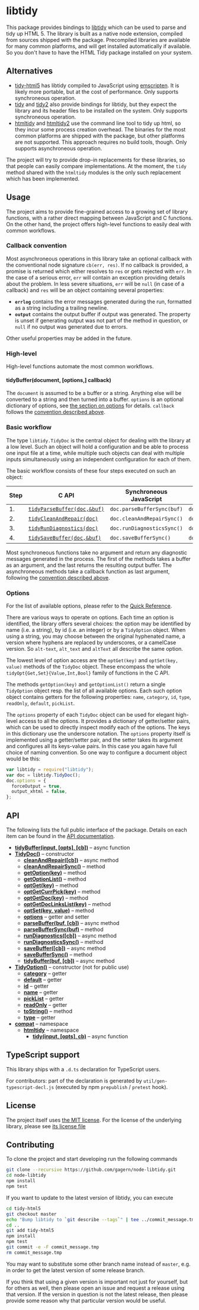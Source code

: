 # libtidy

This package provides bindings to
[libtidy](http://www.html-tidy.org/developer/)
which can be used to parse and tidy up HTML 5.
The library is built as a native node extension,
compiled from sources shipped with the package.
Precompiled libraries are available for many common platforms,
and will get installed automatically if available.
So you don't have to have the HTML Tidy package installed on your system.

## Alternatives

* [tidy-html5](https://www.npmjs.com/package/tidy-html5)
  has libtidy compiled to JavaScript using
  [emscripten](http://emscripten.org/).
  It is likely more portable, but at the cost of performance.
  Only supports synchroneous operation.
* [tidy](https://www.npmjs.com/package/tidy)
  and [tidy2](https://www.npmjs.com/package/tidy2)
  also provide bindings for libtidy,
  but they expect the library and its header files
  to be installed on the system.
  Only supports synchroneous operation.
* [htmltidy](https://www.npmjs.com/package/htmltidy)
  and [htmltidy2](https://www.npmjs.com/package/htmltidy2)
  use the command line tool to tidy up html,
  so they incur some process creation overhead.
  The binaries for the most common platforms are shipped with the package,
  but other platforms are not supported.
  This approach requires no build tools, though.
  Only supports asynchroneous operation.

The project will try to provide drop-in replacements for these libraries,
so that people can easily compare implementations.
At the moment, the `tidy` method shared with the `htmltidy` modules
is the only such replacement which has been implemented.

## Usage

The project aims to provide fine-grained access to a growing set of
library functions, with a rather direct mapping between JavaScript and
C functions.
On the other hand, the project offers high-level functions to easily
deal with common workflows.

### Callback convention

Most asynchroneous operations in this library take an optional callback
with the conventional node signature `cb(err, res)`.
If no callback is provided, a promise is returned
which either resolves to `res` or gets rejected with `err`.
In the case of a serious error, `err` will contain an exception
providing details about the problem.
In less severe situations, `err` will be `null` (in case of a callback)
and `res` will be an object containing several properties:

* **`errlog`** contains the error messages generated during the run,
  formatted as a string including a trailing newline.
* **`output`** contains the output buffer if output was generated.
  The property is unset if generating output was not part of the
  method in question, or `null` if no output was generated due to errors.

Other useful properties may be added in the future.

### High-level

High-level functions automate the most common workflows.

#### tidyBuffer(document, [options,] callback)

The `document` is assumed to be a buffer or a string.
Anything else will be converted to a string and then turned into a buffer.
`options` is an optional dictionary of options,
see [the section on options](#options) for details.
`callback` follows the [convention described above](#callback-convention).

### Basic workflow

The type `libtidy.TidyDoc` is the central object for dealing with the
library at a low level.
Such an object will hold a configuration and be able to process one
input file at a time, while multiple such objects can deal with
multiple inputs simultaneously using an independent configuration for
each of them.

The basic workflow consists of these four steps executed on such an object:

| Step | C API | Synchroneous JavaScript | Asynchroneous JavaScript |
| --- | --- | --- | --- |
| 1. | [`tidyParseBuffer(doc,&buf)`][tidyParseBuffer] | `doc.parseBufferSync(buf)` | `doc.parseBuffer(buf,cb)` |
| 2. | [`tidyCleanAndRepair(doc)`][tidyCleanAndRepair] | `doc.cleanAndRepairSync()` | `doc.cleanAndRepair(cb)` |
| 3. | [`tidyRunDiagnostics(doc)`][tidyRunDiagnostics] | `doc.runDiagnosticsSync()` | `doc.runDiagnostics(cb)` |
| 4. | [`tidySaveBuffer(doc,&buf)`][tidySaveBuffer] | `doc.saveBufferSync()` | `doc.saveBuffer(cb)` |

Most synchroneous functions take no argument
and return any diagnostic messages generated in the process.
The first of the methods takes a buffer as an argument,
and the last returns the resulting output buffer.
The asynchroneous methods take a callback function as last argument,
following the [convention described above](#callback-convention).

### Options

For the list of available options, please refer to the
[Quick Reference][quick_ref].

There are various ways to operate on options.
Each time an option is identified, the library offers several choices:
the option may be identified by name (i.e. a string),
by id (i.e. an integer) or by a `TidyOption` object.
When using a string, you may choose between the original hyphenated name,
a version where hyphens are replaced by underscores, or a camelCase version.
So `alt-text`, `alt_text` and `altText` all describe the same option.

The lowest level of option access are the `optGet(key)` and
`optSet(key, value)` methods of the `TidyDoc` object.
These encompass the whole `tidyOpt{Get,Set}{Value,Int,Bool}`
family of functions in the C API.

The methods `getOption(key)` and `getOptionList()` return a single
`TidyOption` object resp. the list of all available options.
Each such option object contains getters for the following properties:
`name`, `category`, `id`, `type`, `readOnly`, `default`, `pickList`.

The `options` property of each `TidyDoc` object can be used for elegant
high-level access to all the options.
It provides a dictionary of getter/setter pairs,
which can be used to directly inspect modify each of the options.
The keys in this dictionary use the underscore notation.
The `options` property itself is implemented using a getter/setter pair,
and the setter takes its argument and configures all its keys-value pairs.
In this case you again have full choice of naming convention.
So one way to configure a document object would be this:

```js
var libtidy = require("libtidy");
var doc = libtidy.TidyDoc();
doc.options = {
  forceOutput = true,
  output_xhtml = false,
};
```

## API

The following lists the full public interface of the package.
Details on each item can be found in the
[API documentation](https://github.com/gagern/node-libtidy/blob/master/API.md).

- [**tidyBuffer(input, [opts], [cb])**][APItidyBuffer] – async function
- [**TidyDoc()**][APITidyDoc] – constructor
  - [**cleanAndRepair([cb])**][APIcleanAndRepair] – async method
  - [**cleanAndRepairSync()**][APIcleanAndRepairSync] – method
  - [**getOption(key)**][APIgetOption] – method
  - [**getOptionList()**][APIgetOptionList] – method
  - [**optGet(key)**][APIoptGet] – method
  - [**optGetCurrPick(key)**][APIoptGetCurrPick] – method
  - [**optGetDoc(key)**][APIoptGetDoc] – method
  - [**optGetDocLinksList(key)**][APIoptGetDocLinksList] – method
  - [**optSet(key, value)**][APIoptSet] – method
  - [**options**][APIoptions] – getter and setter
  - [**parseBuffer(buf, [cb])**][APIparseBuffer] – async method
  - [**parseBufferSync(buf)**][APIparseBufferSync] – method
  - [**runDiagnostics([cb])**][APIrunDiagnostics] – async method
  - [**runDiagnosticsSync()**][APIrunDiagnosticsSync] – method
  - [**saveBuffer([cb])**][APIsaveBuffer] – async method
  - [**saveBufferSync()**][APIsaveBufferSync] – method
  - [**tidyBuffer(buf, [cb])**][APItidyBuffer] – async method
- [**TidyOption()**][APITidyOption] – constructor (not for public use)
  - [**category**][APIcategory] – getter
  - [**default**][APIdefault] – getter
  - [**id**][APIid] – getter
  - [**name**][APIname] – getter
  - [**pickList**][APIpickList] – getter
  - [**readOnly**][APIreadOnly] – getter
  - [**toString()**][APItoString] – method
  - [**type**][APItype] – getter
- [**compat**][APIcompat] – namespace
  - [**htmltidy**][APIhtmltidy] – namespace
    - [**tidy(input, [opts], cb)**][APItidy] – async function

[APItidyBuffer]: https://github.com/gagern/node-libtidy/blob/master/API.md#tidyBuffer
[APITidyDoc]: https://github.com/gagern/node-libtidy/blob/master/API.md#TidyDoc
[APIcleanAndRepair]: https://github.com/gagern/node-libtidy/blob/master/API.md#TidyDoc.cleanAndRepair
[APIcleanAndRepairSync]: https://github.com/gagern/node-libtidy/blob/master/API.md#TidyDoc.cleanAndRepairSync
[APIgetOption]: https://github.com/gagern/node-libtidy/blob/master/API.md#TidyDoc.getOption
[APIgetOptionList]: https://github.com/gagern/node-libtidy/blob/master/API.md#TidyDoc.getOptionList
[APIoptGet]: https://github.com/gagern/node-libtidy/blob/master/API.md#TidyDoc.optGet
[APIoptGetCurrPick]: https://github.com/gagern/node-libtidy/blob/master/API.md#TidyDoc.optGetCurrPick
[APIoptGetDoc]: https://github.com/gagern/node-libtidy/blob/master/API.md#TidyDoc.optGetDoc
[APIoptGetDocLinksList]: https://github.com/gagern/node-libtidy/blob/master/API.md#TidyDoc.optGetDocLinksList
[APIoptSet]: https://github.com/gagern/node-libtidy/blob/master/API.md#TidyDoc.optSet
[APIoptions]: https://github.com/gagern/node-libtidy/blob/master/API.md#TidyDoc.options
[APIparseBuffer]: https://github.com/gagern/node-libtidy/blob/master/API.md#TidyDoc.parseBuffer
[APIparseBufferSync]: https://github.com/gagern/node-libtidy/blob/master/API.md#TidyDoc.parseBufferSync
[APIrunDiagnostics]: https://github.com/gagern/node-libtidy/blob/master/API.md#TidyDoc.runDiagnostics
[APIrunDiagnosticsSync]: https://github.com/gagern/node-libtidy/blob/master/API.md#TidyDoc.runDiagnosticsSync
[APIsaveBuffer]: https://github.com/gagern/node-libtidy/blob/master/API.md#TidyDoc.saveBuffer
[APIsaveBufferSync]: https://github.com/gagern/node-libtidy/blob/master/API.md#TidyDoc.saveBufferSync
[APItidyBuffer]: https://github.com/gagern/node-libtidy/blob/master/API.md#TidyDoc.tidyBuffer
[APITidyOption]: https://github.com/gagern/node-libtidy/blob/master/API.md#TidyOption
[APIcategory]: https://github.com/gagern/node-libtidy/blob/master/API.md#TidyOption.category
[APIdefault]: https://github.com/gagern/node-libtidy/blob/master/API.md#TidyOption.default
[APIid]: https://github.com/gagern/node-libtidy/blob/master/API.md#TidyOption.id
[APIname]: https://github.com/gagern/node-libtidy/blob/master/API.md#TidyOption.name
[APIpickList]: https://github.com/gagern/node-libtidy/blob/master/API.md#TidyOption.pickList
[APIreadOnly]: https://github.com/gagern/node-libtidy/blob/master/API.md#TidyOption.readOnly
[APItoString]: https://github.com/gagern/node-libtidy/blob/master/API.md#TidyOption.toString
[APItype]: https://github.com/gagern/node-libtidy/blob/master/API.md#TidyOption.type
[APIcompat]: https://github.com/gagern/node-libtidy/blob/master/API.md#compat
[APIhtmltidy]: https://github.com/gagern/node-libtidy/blob/master/API.md#htmltidy
[APItidy]: https://github.com/gagern/node-libtidy/blob/master/API.md#compat.htmltidy.tidy

## TypeScript support

This library ships with a `.d.ts` declaration for TypeScript users.

For contributors: part of the declaration is generated by `util/gen-typescript-decl.js` (executed by npm `prepublish` / `pretest` hook).

## License

The project itself uses [the MIT license](LICENSE.md).
For the license of the underlying library, please see
[its license file][upstream-license]

## Contributing

To clone the project and start developing run the following commands

```sh
git clone --recursive https://github.com/gagern/node-libtidy.git
cd node-libtidy
npm install
npm test
```

If you want to update to the latest version of libtidy, you can execute

```sh
cd tidy-html5
git checkout master
echo "Bump libtidy to `git describe --tags`" | tee ../commit_message.tmp
cd ..
git add tidy-html5
npm install
npm test
git commit -e -F commit_message.tmp
rm commit_message.tmp
```

You may want to substitute some other branch name instead of `master`,
e.g. in order to get the latest version of some release branch.

If you think that using a given version is important not just for yourself,
but for others as well, then please open an issue and request a release
using that version.
If the version in question is not the latest release,
then please provide some reason why that particular version would be useful.

[tidyParseBuffer]: http://api.html-tidy.org/tidy/tidylib_api_5.4.0/group__Parse.html#gaa28ce34c95750f150205843885317851
[tidyCleanAndRepair]: http://api.html-tidy.org/tidy/tidylib_api_5.4.0/group__Clean.html#ga11fd23eeb4acfaa0f9501effa0c21269
[tidyRunDiagnostics]: http://api.html-tidy.org/tidy/tidylib_api_5.4.0/group__Clean.html#ga6170500974cc02114f6e4a29d44b7d77
[tidySaveBuffer]: http://api.html-tidy.org/tidy/tidylib_api_5.4.0/group__Save.html#ga7e8642262c8c4d34cf7cc426647d29f0
[quick_ref]: http://api.html-tidy.org/tidy/quickref_5.4.0.html
[upstream-license]: https://github.com/htacg/tidy-html5/blob/5.4.0/README/LICENSE.md
